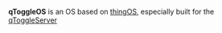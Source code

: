 **qToggleOS** is an OS based on [thingOS](https://github.com/ccrisan/thingos), especially built for the [qToggleServer](https://github.com/qtoggle/qtoggleserver)
